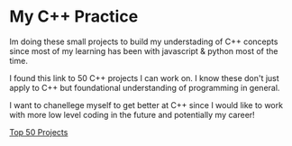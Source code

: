 # My C++ Practice

Im doing these small projects to build my understading of C++ concepts since most of my learning has been with javascript & python most of the time.

I found this link to 50 C++ projects I can work on. I know these don't just apply to C++ but foundational understanding of programming in general.

I want to chanellege myself to get better at C++ since I would like to work with more low level coding in the future and potentially my career!

[Top 50 Projects](https://www.geeksforgeeks.org/top-50-cpp-project-ideas-for-beginners-advanced/)
 